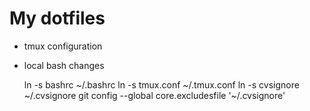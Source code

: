 # My dotfiles

* tmux configuration
* local bash changes

    ln -s bashrc ~/.bashrc
    ln -s tmux.conf ~/.tmux.conf
    ln -s cvsignore ~/.cvsignore
    git config --global core.excludesfile '~/.cvsignore' 
